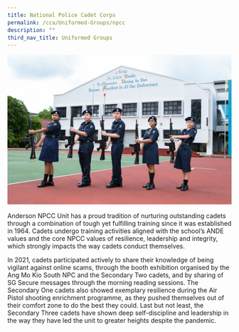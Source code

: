 ```yaml
---
title: National Police Cadet Corps
permalink: /cca/Uniformed-Groups/npcc
description: ""
third_nav_title: Uniformed Groups
---
```


![](/images/IMG-0101_NPCC.jpg)

Anderson NPCC Unit has a proud tradition of nurturing outstanding cadets through a combination of tough yet fulfilling training since it was established in 1964. Cadets undergo training activities aligned with the school’s ANDE values and the core NPCC values of resilience, leadership and integrity, which strongly impacts the way cadets conduct themselves.

In 2021, cadets participated actively to share their knowledge of being vigilant against online scams, through the booth exhibition organised by the Ang Mo Kio South NPC and the Secondary Two cadets, and by sharing of SG Secure messages through the morning reading sessions. The Secondary One cadets also showed exemplary resilience during the Air Pistol shooting enrichment programme, as they pushed themselves out of their comfort zone to do the best they could. Last but not least, the Secondary Three cadets have shown deep self-discipline and leadership in the way they have led the unit to greater heights despite the pandemic.